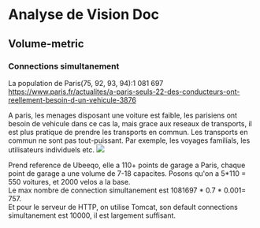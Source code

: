 # Analyse de Vision Doc
## Volume-metric
### Connections simultanement
La population de Paris(75, 92, 93, 94):1 081 697  
https://www.paris.fr/actualites/a-paris-seuls-22-des-conducteurs-ont-reellement-besoin-d-un-vehicule-3876

A paris, les menages disposant une voiture est faible, les parisiens ont besoin de vehicule dans ce cas la, mais grace aux reseaux de transports, il est plus pratique de prendre les transports en commun.
Les transports en commun ne sont pas tout-puissant. Par exemple, les voyages familials, les utilisateurs individuels etc.
![](http://transports.blog.lemonde.fr/files/2015/04/Taux-motorisation-2.jpg)

Prend reference de Ubeeqo, elle a 110+ points de garage a Paris, chaque point de garage a une volume de 7-18 capacites. Posons qu'on a 5*110 = 550 voitures, et 2000 velos a la base.       
Le max nombre de connection simultanement est 1081697 * 0.7 * 0.001= 757.   
Et pour le serveur de HTTP, on utilise Tomcat, son default connections simultanement est 10000, il est largement suffisant.
